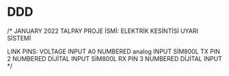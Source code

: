 # DDD

/*
  JANUARY 2022 TALPAY
  PROJE İSMİ: ELEKTRİK KESİNTİSİ UYARI SİSTEMİ

  LINK PINS:
  VOLTAGE INPUT A0 NUMBERED analog INPUT
  SİM800L TX PIN 2 NUMBERED DİJİTAL INPUT
  SİM800L RX PIN 3 NUMBERED DİJİTAL INPUT
*/
